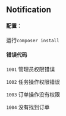 ## Notification

#### 配置：

运行`composer install`

#### 错误代码

`1001` 管理员权限错误

`1002` 任务操作权限错误

`1003` 订单操作没有权限

`1004` 没有找到订单